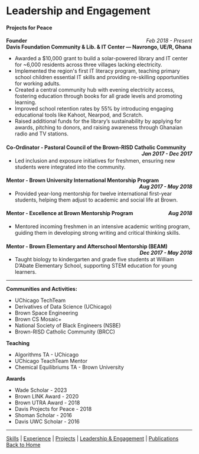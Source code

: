 # Leadership and Engagement

#### Projects for Peace  
**Founder**  <span style="float: right;">*Feb 2018 - Present* </span>  
**Davis Foundation Community & Lib. & IT Center — Navrongo, UE/R, Ghana**  
- Awarded a $10,000 grant to build a solar-powered library and IT center for ~6,000 residents across three villages lacking electricity.  
- Implemented the region's first IT literacy program, teaching primary school children essential IT skills and providing re-skilling opportunities for working adults.  
- Created a central community hub with evening electricity access, fostering education through books for all grade levels and promoting learning.  
- Improved school retention rates by 55% by introducing engaging educational tools like Kahoot, Nearpod, and Scratch.  
- Raised additional funds for the library’s sustainability by applying for awards, pitching to donors, and raising awareness through Ghanaian radio and TV stations.  

#### Co-Ordinator - Pastoral Council of the Brown-RISD Catholic Community  <span style="float: right;">*Jan 2017 - Dec 2017* </span>  
- Led inclusion and exposure initiatives for freshmen, ensuring new students were integrated into the community.

#### Mentor - Brown University International Mentorship Program  <span style="float: right;">*Aug 2017 - May 2018* </span>  
- Provided year-long mentorship for twelve international first-year students, helping them adjust to academic and social life at Brown.

#### Mentor - Excellence at Brown Mentorship Program  <span style="float: right;">*Aug 2018* </span>  
- Mentored incoming freshmen in an intensive academic writing program, guiding them in developing strong writing and critical thinking skills.

#### Mentor - Brown Elementary and Afterschool Mentorship (BEAM)  <span style="float: right;">*Dec 2017 - May 2018* </span>  
- Taught biology to kindergarten and grade five students at William D’Abate Elementary School, supporting STEM education for young learners.

---

**Communities and Activities:**  
- UChicago TechTeam  
- Derivatives of Data Science (UChicago)  
- Brown Space Engineering  
- Brown CS Mosaic+  
- National Society of Black Engineers (NSBE)  
- Brown-RISD Catholic Community (BRCC)

**Teaching**  
- Algorithms TA - UChicago  
- UChicago TeachTeam Mentor  
- Chemical Equilibriums TA - Brown University

**Awards** 
- Wade Scholar - 2023
- Brown LINK Award - 2020
- Brown UTRA Award - 2018
- Davis Projects for Peace - 2018
- Shoman Scholar - 2016
- Davis UWC Scholar - 2016


---
[Skills](skills.md) | [Experience](experience.md) | [Projects](projects.md) | [Leadership & Engagement](leadership.md) | [Publications](publications.md) 
<br>
[Back to Home](index.html)

